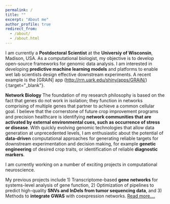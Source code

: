 ```yaml
---
permalink: /
title: ""
excerpt: "About me"
author_profile: true
redirect_from: 
  - /about/
  - /about.html
---
```



I am currently a **Postdoctoral Scientist** at the **Universiy of Wisconsin**, Madison, USA. As a computational biologist, 
my objective is to develop open-source frameworks for genomic data analysis. I am interested in developing  **predictive machine learning models** and platforms to enable wet lab scientists design effective downstream experiments. A recent example is the [GRAiN] app (http://rrn.uark.edu/shiny/apps/GRAiN/){:target="_blank"}.


**Network Biology**
The foundation of my research philosophy is based on the fact that genes do not work in isolation; 
they function in networks comprising of multiple genes that partner to achieve a common cellular goal. 
I believe that the cornerstone of future crop improvement programs and precision healthcare is 
identifying **network communities that are activated by external environmental cues, such as occurrence of stress or disease**. 
With quickly evolving genomic technologies that allow data generation at unprecedented levels, I am enthusiastic about the 
potential of **data-driven** computational approaches for generating reliable targets for downstream experimentation and decision making, 
for example **genetic engineering** of desired crop traits, or identification of reliable **diagnostic markers**. 

I am currently working on a number of exciting projects in computational neuroscience.

My previous projects include 1) Transcriptome-based **gene networks** for systems-level analysis of 
gene function, 2) Optimization of pipelines to predict high-quality **SNVs and InDels from tumor sequencing data**, and
3) Methods to **integrate GWAS** with coexpression networks. [Read more....](https://cngupta.github.io/portfolio/)
